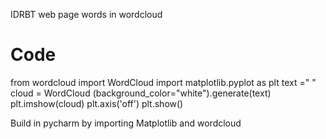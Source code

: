  IDRBT web page words in wordcloud

# Code 

from wordcloud import WordCloud
import matplotlib.pyplot as plt
text ="        "
cloud = WordCloud (background_color="white").generate(text)
plt.imshow(cloud)
plt.axis('off')
plt.show()


Build in pycharm by importing 
Matplotlib and wordcloud
